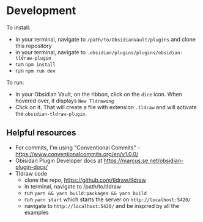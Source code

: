 # Development

To install:
- In your terminal, navigate to `/path/to/ObsidianVault/plugins` and clone this repository
- in your terminal, navigate to `.obsidian/plugins/plugins/obsidian-tldraw-plugin`
- run `npm install`
- run `npm run dev`

To run:
- In your Obsidian Vault, on the ribbon, click on the `dice` icon. When hovered over, it displays `New Tldrawing`
- Click on it. That will create a file with extension `.tldraw` and will activate the `obsidian-tldraw-plugin`.

## Helpful resources

- For commits, I'm using "Conventional Commits" - <https://www.conventionalcommits.org/en/v1.0.0/>
- Obisidan Plugin Developer docs at <https://marcus.se.net/obsidian-plugin-docs/>
- Tldraw code
	- clone the repo, <https://github.com/tldraw/tldraw>
	- in terminal, navigate to /path/to/tldraw
	- run `yarn && yarn build:packages && yarn build`
	- run `yarn start` which starts the server on `http://localhost:5420/`
	- navigate to `http://localhost:5420/` and be inspired by all the examples

